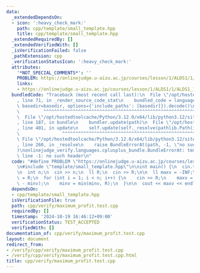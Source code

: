 ```yaml
---
data:
  _extendedDependsOn:
  - icon: ':heavy_check_mark:'
    path: cpp/template/small_template.hpp
    title: cpp/template/small_template.hpp
  _extendedRequiredBy: []
  _extendedVerifiedWith: []
  _isVerificationFailed: false
  _pathExtension: cpp
  _verificationStatusIcon: ':heavy_check_mark:'
  attributes:
    '*NOT_SPECIAL_COMMENTS*': ''
    PROBLEM: https://onlinejudge.u-aizu.ac.jp/courses/lesson/1/ALDS1/1/ALDS1_1_D
    links:
    - https://onlinejudge.u-aizu.ac.jp/courses/lesson/1/ALDS1/1/ALDS1_1_D
  bundledCode: "Traceback (most recent call last):\n  File \"/opt/hostedtoolcache/Python/3.12.0/x64/lib/python3.12/site-packages/onlinejudge_verify/documentation/build.py\"\
    , line 71, in _render_source_code_stat\n    bundled_code = language.bundle(stat.path,\
    \ basedir=basedir, options={'include_paths': [basedir]}).decode()\n          \
    \         ^^^^^^^^^^^^^^^^^^^^^^^^^^^^^^^^^^^^^^^^^^^^^^^^^^^^^^^^^^^^^^^^^^^^^^^^^^^^^^^^^\n\
    \  File \"/opt/hostedtoolcache/Python/3.12.0/x64/lib/python3.12/site-packages/onlinejudge_verify/languages/cplusplus.py\"\
    , line 187, in bundle\n    bundler.update(path)\n  File \"/opt/hostedtoolcache/Python/3.12.0/x64/lib/python3.12/site-packages/onlinejudge_verify/languages/cplusplus_bundle.py\"\
    , line 401, in update\n    self.update(self._resolve(pathlib.Path(included), included_from=path))\n\
    \                ^^^^^^^^^^^^^^^^^^^^^^^^^^^^^^^^^^^^^^^^^^^^^^^^^^^^^^^^^\n \
    \ File \"/opt/hostedtoolcache/Python/3.12.0/x64/lib/python3.12/site-packages/onlinejudge_verify/languages/cplusplus_bundle.py\"\
    , line 260, in _resolve\n    raise BundleErrorAt(path, -1, \"no such header\"\
    )\nonlinejudge_verify.languages.cplusplus_bundle.BundleErrorAt: template/small_template.hpp:\
    \ line -1: no such header\n"
  code: "#define PROBLEM \"https://onlinejudge.u-aizu.ac.jp/courses/lesson/1/ALDS1/1/ALDS1_1_D\"\
    \n#include \"template/small_template.hpp\"\n\nint main() {\n  cin.tie(0);\n  ios::sync_with_stdio(false);\n\
    \n  int n;\n  cin >> n;\n  ll R;\n  cin >> R;\n\n  ll maxv = -INF;\n  ll minv\
    \ = R;\n  for (int i = 1; i < n; i++) {\n    cin >> R;\n    maxv = max(maxv, R\
    \ - minv);\n    minv = min(minv, R);\n  }\n\n  cout << maxv << endl;\n}"
  dependsOn:
  - cpp/template/small_template.hpp
  isVerificationFile: true
  path: cpp/verify/maximum_profit.test.cpp
  requiredBy: []
  timestamp: '2024-10-19 16:46:12+09:00'
  verificationStatus: TEST_ACCEPTED
  verifiedWith: []
documentation_of: cpp/verify/maximum_profit.test.cpp
layout: document
redirect_from:
- /verify/cpp/verify/maximum_profit.test.cpp
- /verify/cpp/verify/maximum_profit.test.cpp.html
title: cpp/verify/maximum_profit.test.cpp
---
```

